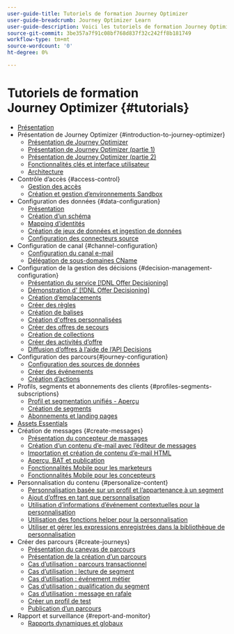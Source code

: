 ```yaml
---
user-guide-title: Tutoriels de formation Journey Optimizer
user-guide-breadcrumb: Journey Optimizer Learn
user-guide-description: Voici les tutoriels de formation Journey Optimizer.
source-git-commit: 3be357a7f91c08bf768d837f32c242ff8b181749
workflow-type: tm+mt
source-wordcount: '0'
ht-degree: 0%

---
```



# Tutoriels de formation Journey Optimizer {#tutorials}

+ [Présentation](/help/overview.md)
+ Présentation de Journey Optimizer {#introduction-to-journey-optimizer}
   + [Présentation de Journey Optimizer](/help/introduction/introduction.md)
   + [Présentation de Journey Optimizer (partie 1)](/help/introduction/journey-optimizer-overview-part-1.md)
   + [Présentation de Journey Optimizer (partie 2)](/help/introduction/journey-optimizer-overview-part-2.md)
   + [Fonctionnalités clés et interface utilisateur](/help/introduction/key-capabilities-and-user-interface.md)
   + [Architecture](/help/introduction/architecture.md)
+ Contrôle d’accès {#access-control}
   + [Gestion des accès](/help/set-up-access/access-management.md)
   + [Création et gestion d’environnements Sandbox](/help/set-up-access/create-and-manage-sandboxes.md)
+ Configuration des données {#data-configuration}
   + [Présentation](/help/set-up-data/set-up-data-overview.md)
   + [Création d’un schéma](/help/set-up-data/create-schema.md)
   + [Mapping d’identités](/help/set-up-data/map-identities.md)
   + [Création de jeux de données et ingestion de données](/help/set-up-data/create-datasets-and-ingest-data.md)
   + [Configuration des connecteurs source](/help/set-up-data/configure-source-connectors.md)
+ Configuration de canal {#channel-configuration}
   + [Configuration du canal e-mail](/help/set-up-email-channel/set-up-email-channel.md)
   + [Délégation de sous-domaines CName](/help/set-up-email-channel/delegate-cname-subdomains.md)
+ Configuration de la gestion des décisions {#decision-management-configuration}
   + [Présentation du service [!DNL Offer Decisioning]](/help/decision-management/introduction-to-offer-decisioning.md)
   + [Démonstration d&#39; [!DNL Offer Decisioning]](/help/decision-management/demo-of-offer-decisioning.md)
   + [Création d’emplacements](/help/decision-management/create-placements.md)
   + [Créer des règles](/help/decision-management/create-rules.md)
   + [Création de balises](/help/decision-management/create-tags.md)
   + [Création d&#39;offres personnalisées](/help/decision-management/create-personalized-offers.md)
   + [Créer des offres de secours](/help/decision-management/create-fallback-offers.md)
   + [Création de collections](/help/decision-management/create-collections.md)
   + [Créer des activités d’offre](/help/decision-management/create-offer-activities.md)
   + [Diffusion d’offres à l’aide de l’API Decisions](/help/decision-management/deliver-offers-with-the-decisions-api.md)
+ Configuration des parcours{#journey-configuration}
   + [Configuration des sources de données](/help/set-up-journeys/configure-data-sources.md)
   + [Créer des événements](/help/set-up-journeys/create-events.md)
   + [Création d’actions](/help/set-up-journeys/create-actions.md)
+ Profils, segments et abonnements des clients {#profiles-segments-subscriptions}
   + [Profil et segmentation unifiés - Aperçu](/help/set-up-resources/unified-profile-and-segmentation-overview.md)
   + [Création de segments](/help/set-up-resources/create-segments.md)
   + [Abonnements et landing pages](/help/subscriptions-and-landing-pages.md)
+ [Assets Essentials](/help/assets-essentials-overview.md)
+ Création de messages {#create-messages}
   + [Présentation du concepteur de massages](/help/create-messages/message-designer-overview.md)
   + [Création d’un contenu d’e-mail avec l’éditeur de messages](/help/create-messages/create-email-content-with-the-message-editor.md)
   + [Importation et création de contenu d’e-mail HTML](/help/create-messages/import-and-author-html-email-content.md)
   + [Aperçu, BAT et publication](/help/create-messages/preview-proof-and-publish.md)
   + [Fonctionnalités Mobile pour les marketeurs](/help/create-messages/mobile-capabilities.md)
   + [Fonctionnalités Mobile pour les concepteurs](/help/create-messages/mobile-capabilities-for-developers.md)
+ Personnalisation du contenu {#personalize-content}
   + [Personnalisation basée sur un profil et l’appartenance à un segment](/help/personalize-content/profile-and-segment-membership-based-personalization.md)
   + [Ajout d’offres en tant que personnalisation](/help/personalize-content/add-offer-decisioning-to-messages.md)
   + [Utilisation d’informations d’événement contextuelles pour la personnalisation](/help/personalize-content/use-contextual-event-information-for-personalization.md)
   + [Utilisation des fonctions helper pour la personnalisation](/help/personalize-content/use-helper-functions-for-personalization.md)
   + [Utiliser et gérer les expressions enregistrées dans la bibliothèque de personnalisation](/help/personalize-content/use-and-manage-saved-expressions-in-personalization-library.md)
+ Créer des parcours {#create-journeys}
   + [Présentation du canevas de parcours](/help/create-journeys/overview-over-the-journey-canvas.md)
   + [Présentation de la création d’un parcours](/help/create-journeys/introduction-to-building-a-journey.md)
   + [Cas d’utilisation : parcours transactionnel](/help/create-journeys/use-case-transactional-journey.md)
   + [Cas d’utilisation : lecture de segment](/help/create-journeys/use-case-read-segment.md)
   + [Cas d’utilisation : événement métier](/help/create-journeys/use-case-business-event.md)
   + [Cas d’utilisation : qualification du segment](/help/create-journeys/use-case-read-segment-qualification.md)
   + [Cas d’utilisation : message en rafale](/help/create-journeys/use-case-burst-message.md)
   + [Créer un profil de test](/help/create-journeys/test-a-journey.md)
   + [Publication d’un parcours](/help/create-journeys/publish-a-journey.md)
+ Rapport et surveillance {#report-and-monitor}
   + [Rapports dynamiques et globaux](/help/report-and-monitor/live-and-global-reports.md)
